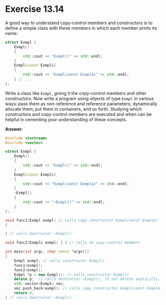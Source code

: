 # Exercise 13.14

A good way to understand copy-control members and constructors is to define a simple class with these members in which each member prints its name:

```cpp
struct Exmpl {
    Exmpl()
    {
        std::cout << "Exmpl()" << std::endl;
    }
    Exmpl(const Exmpl&)
    {
        std::cout << "Exmpl(const Exmpl&)" << std::endl;
    } // ...
};
```

Write a class like `Exmpl`, giving it the copy-control members and other constructors. Now write a program using objects of type `Exmpl` in various ways: pass them as non-reference and reference parameters; dynamically allocate them; put them in containers, and so forth. Studying which constructors and copy-control members are executed and when can be helpful in cementing your understanding of these concepts.

**Answer**:

```cpp
#include <iostream>
#include <vector>

struct Exmpl {
    Exmpl()
    {
        std::cout << "Exmpl()" << std::endl;
    }
    Exmpl(const Exmpl&)
    {
        std::cout << "Exmpl(const Exmpl&)" << std::endl;
    }
    ~Exmpl()
    {
        std::cout << "~Exmpl()" << std::endl;
    }
};

void func1(Exmpl exmpl) // calls copy constructor Exmpl(const Exmpl&)
{

} // calls destructor ~Exmpl()

void func2(Exmpl& exmpl) { } // calls no copy-control members

int main(int argc, char const *argv[])
{
    Exmpl exmpl; // calls constructor Exmpl()
    func1(exmpl);
    func2(exmpl);
    Exmpl *p = new Exmpl(); // calls constructor Exmpl()
    delete p;  // calls destructor ~Exmpl(), if not delete explicitly, the object pointed to by p will not be destructed
    std::vector<Exmpl> vec;
    vec.push_back(exmpl); // calls copy constructor Exmpl(const Exmpl&), the element copied will be destructed by the end
    return 0;
} // calls destructor ~Exmpl()
```